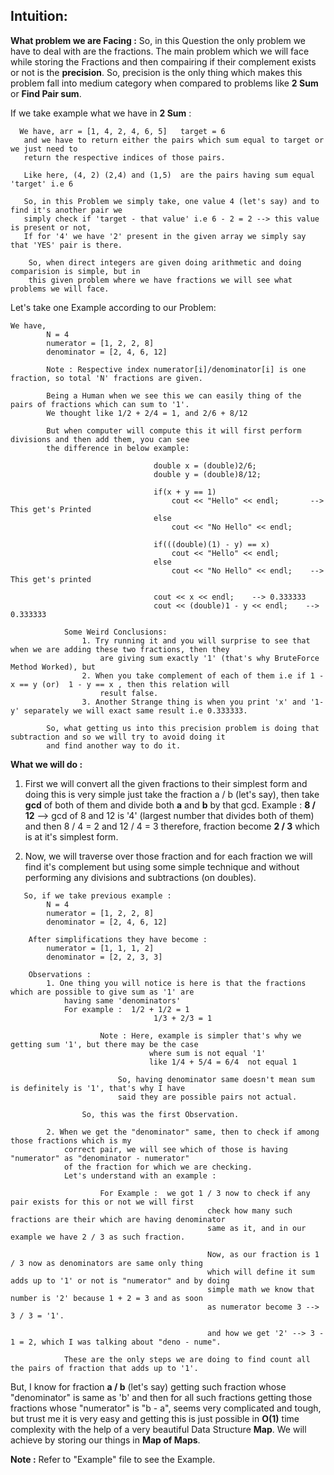 ## Intuition:

**What problem we are Facing :**
So, in this Question the only problem we have to deal with are the fractions.  The main problem which we will face while
storing the Fractions and then compairing if their complement exists or not is the <b>precision</b>.
So, precision is the only thing which makes this problem fall into medium category when compared to problems like <b>2 Sum</b>
or <b>Find Pair sum</b>.

If we take example what we have in <b>2 Sum</b> :
```
  We have, arr = [1, 4, 2, 4, 6, 5]   target = 6
   and we have to return either the pairs which sum equal to target or we just need to
   return the respective indices of those pairs.
   
   Like here, (4, 2) (2,4) and (1,5)  are the pairs having sum equal 'target' i.e 6

   So, in this Problem we simply take, one value 4 (let's say) and to find it's another pair we 
   simply check if 'target - that value' i.e 6 - 2 = 2 --> this value is present or not,
   If for '4' we have '2' present in the given array we simply say that 'YES' pair is there.

    So, when direct integers are given doing arithmetic and doing comparision is simple, but in
    this given problem where we have fractions we will see what problems we will face.
```

Let's take one Example according to our Problem:
```
We have, 
        N = 4
        numerator = [1, 2, 2, 8]    
        denominator = [2, 4, 6, 12]

        Note : Respective index numerator[i]/denominator[i] is one fraction, so total 'N' fractions are given.

        Being a Human when we see this we can easily thing of the pairs of fractions which can sum to '1'.
        We thought like 1/2 + 2/4 = 1, and 2/6 + 8/12

        But when computer will compute this it will first perform divisions and then add them, you can see
        the difference in below example:

                                double x = (double)2/6;
                                double y = (double)8/12;
                                
                                if(x + y == 1)
                                    cout << "Hello" << endl;       --> This get's Printed
                                else 
                                    cout << "No Hello" << endl;
                                    
                                if(((double)(1) - y) == x)
                                    cout << "Hello" << endl;      
                                else 
                                    cout << "No Hello" << endl;    --> This get's printed
                                
                                cout << x << endl;    --> 0.333333
                                cout << (double)1 - y << endl;    --> 0.333333

            Some Weird Conclusions:
                1. Try running it and you will surprise to see that when we are adding these two fractions, then they
                    are giving sum exactly '1' (that's why BruteForce Method Worked), but
                2. When you take complement of each of them i.e if 1 - x == y (or)  1 - y == x , then this relation will
                    result false.
                3. Another Strange thing is when you print 'x' and '1-y' separately we will exact same result i.e 0.333333.
                   
        So, what getting us into this precision problem is doing that subtraction and so we will try to avoid doing it
        and find another way to do it.
```

**What we will do :**
1. First we will convert all the given fractions to their simplest form and doing this is very simple just take the fraction
    a / b (let's say), then take <b>gcd</b> of both of them and divide both <b>a</b> and <b>b</b> by that gcd.
    Example : **8 / 12**  --> gcd of 8 and 12 is '4' (largest number that divides both of them) and then 8 / 4 = 2 and 
    12 / 4 = 3  therefore, fraction become **2 / 3** which is at it's simplest form. 

2. Now, we will traverse over those fraction and for each fraction we will find it's complement but using some simple
    technique and without performing any divisions and subtractions (on doubles).

```
   So, if we take previous example :
        N = 4
        numerator = [1, 2, 2, 8]    
        denominator = [2, 4, 6, 12] 

    After simplifications they have become :
        numerator = [1, 1, 1, 2]    
        denominator = [2, 2, 3, 3]

    Observations :
        1. One thing you will notice is here is that the fractions which are possible to give sum as '1' are
            having same 'denominators'
            For example :  1/2 + 1/2 = 1
                                1/3 + 2/3 = 1

                    Note : Here, example is simpler that's why we getting sum '1', but there may be the case 
                               where sum is not equal '1'
                               like 1/4 + 5/4 = 6/4  not equal 1

                        So, having denominator same doesn't mean sum is definitely is '1', that's why I have 
                        said they are possible pairs not actual.

                So, this was the first Observation.

        2. When we get the "denominator" same, then to check if among those fractions which is my 
            correct pair, we will see which of those is having "numerator" as "denominator - numerator"
            of the fraction for which we are checking.
            Let's understand with an example :

                    For Example :  we got 1 / 3 now to check if any pair exists for this or not we will first
                                            check how many such fractions are their which are having denominator
                                            same as it, and in our example we have 2 / 3 as such fraction.

                                            Now, as our fraction is 1 / 3 now as denominators are same only thing
                                            which will define it sum adds up to '1' or not is "numerator" and by doing
                                            simple math we know that number is '2' because 1 + 2 = 3 and as soon 
                                            as numerator become 3 --> 3 / 3 = '1'.

                                            and how we get '2' --> 3 - 1 = 2, which I was talking about "deno - nume".

            These are the only steps we are doing to find count all the pairs of fraction that adds up to '1'.
```

But, I know for fraction **a / b** (let's say) getting such fraction whose "denominator" is same as 'b' and then for all such 
fractions getting those fractions whose "numerator" is "b - a", seems very complicated and tough, but trust me it is very
easy and getting this is just possible in **O(1)** time complexity with the help of a very beautiful Data Structure **Map**. 
We will achieve by storing our things in **Map of Maps**. 

**Note :** Refer to "Example" file to see the Example. 
